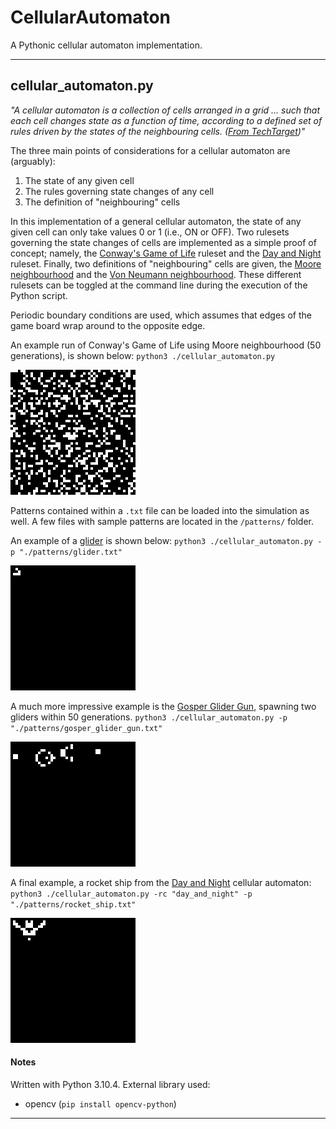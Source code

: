 # CellularAutomaton
A Pythonic cellular automaton implementation.

---
## cellular_automaton.py
_"A cellular automaton is a collection of cells arranged in a grid ... such that each cell changes state as a function of time, according to a defined set of rules driven by the states of the neighbouring cells. ([From TechTarget](https://www.techtarget.com/searchenterprisedesktop/definition/cellular-automaton))"_

The three main points of considerations for a cellular automaton are (arguably):
1. The state of any given cell
2. The rules governing state changes of any cell
3. The definition of "neighbouring" cells

In this implementation of a general cellular automaton, the state of any given cell can only take values 0 or 1 (i.e., ON or OFF). Two rulesets governing the state changes of cells are implemented as a simple proof of concept; namely, the [Conway's Game of Life](https://en.wikipedia.org/wiki/Conway's_Game_of_Life) ruleset and the [Day and Night](https://en.wikipedia.org/wiki/Day_and_Night_(cellular_automaton)) ruleset. Finally, two definitions of "neighbouring" cells are given, the [Moore neighbourhood](https://en.wikipedia.org/wiki/Moore_neighborhood) and the [Von Neumann neighbourhood](https://en.wikipedia.org/wiki/Von_Neumann_neighborhood). These different rulesets can be toggled at the command line during the execution of the Python script.

Periodic boundary conditions are used, which assumes that edges of the game board wrap around to the opposite edge.

An example run of Conway's Game of Life using Moore neighbourhood (50 generations), is shown below:
`python3 ./cellular_automaton.py`

![](https://github.com/AaronYong179-FunProjects/CellularAutomaton/blob/main/img/GoLDemo.gif)

Patterns contained within a `.txt` file can be loaded into the simulation as well. A few files with sample patterns are located in the `/patterns/` folder.

An example of a [glider](https://en.wikipedia.org/wiki/Glider_(Conway%27s_Life)) is shown below:
`python3 ./cellular_automaton.py -p "./patterns/glider.txt"`

![](https://github.com/AaronYong179-FunProjects/CellularAutomaton/blob/main/img/gliderDemo.gif)

A much more impressive example is the [Gosper Glider Gun](https://conwaylife.com/wiki/Gosper_glider_gun), spawning two gliders within 50 generations.
`python3 ./cellular_automaton.py -p "./patterns/gosper_glider_gun.txt"`

![](https://github.com/AaronYong179-FunProjects/CellularAutomaton/blob/main/img/gggDemo.gif)

A final example, a rocket ship from the [Day and Night](https://en.wikipedia.org/wiki/Day_and_Night_(cellular_automaton)) cellular automaton:
`python3 ./cellular_automaton.py -rc "day_and_night" -p "./patterns/rocket_ship.txt"`

![](https://github.com/AaronYong179-FunProjects/CellularAutomaton/blob/main/img/rocketDemo.gif)

#### Notes
Written with Python 3.10.4.
External library used:
- opencv (`pip install opencv-python`)

---
